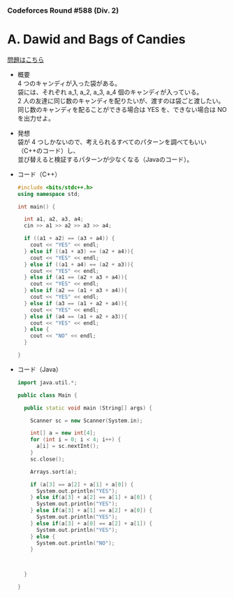 ### Codeforces Round #588 (Div. 2)

# A. Dawid and Bags of Candies

  [問題はこちら](https://codeforces.com/problemset/problem/1230/A)
  
- 概要<br>
  4 つのキャンディが入った袋がある。<br>
  袋には、それぞれ a_1, a_2, a_3, a_4 個のキャンディが入っている。<br>
  2 人の友達に同じ数のキャンディを配りたいが、渡すのは袋ごと渡したい。<br>
  同じ数のキャンディを配ることができる場合は YES を、できない場合は NO を出力せよ。
  
  
- 発想<br>
  袋が 4 つしかないので、考えられるすべてのパターンを調べてもいい（C++のコード）し、<br>
  並び替えると検証するパターンが少なくなる（Javaのコード）。
  

- コード（C++）

  ```cpp
  #include <bits/stdc++.h>
  using namespace std;

  int main() {

    int a1, a2, a3, a4;
    cin >> a1 >> a2 >> a3 >> a4;

    if ((a1 + a2) == (a3 + a4)) {
      cout << "YES" << endl;
    } else if ((a1 + a3) == (a2 + a4)){
      cout << "YES" << endl;
    } else if ((a1 + a4) == (a2 + a3)){
      cout << "YES" << endl;
    } else if (a1 == (a2 + a3 + a4)){
      cout << "YES" << endl;
    } else if (a2 == (a1 + a3 + a4)){
      cout << "YES" << endl;
    } else if (a3 == (a1 + a2 + a4)){
      cout << "YES" << endl;
    } else if (a4 == (a1 + a2 + a3)){
      cout << "YES" << endl;
    } else {
      cout << "NO" << endl;
    }

  }
  ```
  
- コード（Java）

  ```cpp
  import java.util.*;

  public class Main {

    public static void main (String[] args) {

      Scanner sc = new Scanner(System.in);

      int[] a = new int[4];
      for (int i = 0; i < 4; i++) {
        a[i] = sc.nextInt();
      }
      sc.close();

      Arrays.sort(a);

      if (a[3] == a[2] + a[1] + a[0]) {
        System.out.println("YES");
      } else if(a[3] + a[2] == a[1] + a[0]) {
        System.out.println("YES");
      } else if(a[3] + a[1] == a[2] + a[0]) {
        System.out.println("YES");
      } else if(a[3] + a[0] == a[2] + a[1]) {
        System.out.println("YES");
      } else {
        System.out.println("NO");
      }



    }

  }
  ```
    